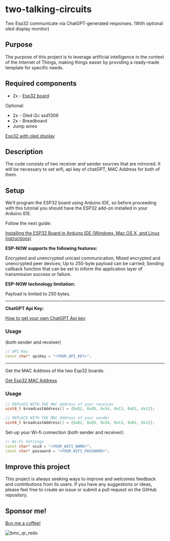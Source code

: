 # two-talking-circuits
Two Esp32 communicate via ChatGPT-generated responses. (With optional oled display monitor)

## Purpose
The purpose of this project is to leverage artificial intelligence in the context of the Internet of Things, making things easier by providing a ready-made template for specific needs.

## Required components

* 2x - [Esp32 board](http://esp32.net/)

  
Optional:
* 2x - Oled i2c ssd1306
* 2x - Breadboard
* Jump wires

[Esp32 with oled display](https://randomnerdtutorials.com/esp32-ssd1306-oled-display-arduino-ide/)

## Description
The code consists of two receiver and sender sources that are mirrored. It will be necessary to set wifi, api key of chatGPT, MAC Address for both of them. 

## Setup
We’ll program the ESP32 board using Arduino IDE, so before proceeding with this tutorial you should have the ESP32 add-on installed in your Arduino IDE. 

Follow the next guide:


[Installing the ESP32 Board in Arduino IDE (Windows, Mac OS X, and Linux instructions)](https://randomnerdtutorials.com/installing-the-esp32-board-in-arduino-ide-windows-instructions/)

**ESP-NOW supports the following features:**

Encrypted and unencrypted unicast communication;
Mixed encrypted and unencrypted peer devices;
Up to 250-byte payload can be carried;
Sending callback function that can be set to inform the application layer of transmission success or failure.

**ESP-NOW technology limitation:**

Payload is limited to 250 bytes.

---

**ChatGPT Api Key:**

[How to get your own ChatGPT Api key](https://tfthacker.medium.com/how-to-get-your-own-api-key-for-using-openai-chatgpt-in-obsidian-41b7dd71f8d3)

### Usage

(both sender and receiver)

```ino
// API Key
const char* apiKey = "<YOUR_API_KEY>";
```
---

Get the MAC Address of the two Esp32 boards:

[Get Esp32 MAC Address](https://randomnerdtutorials.com/get-change-esp32-esp8266-mac-address-arduino/)

### Usage
```ino
// REPLACE WITH THE MAC Address of your receiver
uint8_t broadcastAddress[] = {0xD2, 0xED, 0x54, 0xC3, 0xD1, 0x12};
```
```ino
// REPLACE WITH THE MAC Address of your sender
uint8_t broadcastAddress[] = {0xD2, 0xED, 0x54, 0xC3, 0xD1, 0x12};
```

Set-up your Wi-fi connection (both sender and receiver):

```ino
// Wi-Fi Settings
const char* ssid = "<YOUR_WIFI_NAME>";
const char* password = "<YOUR_WIFI_PASSWORD>";
```

## Improve this project
This project is always seeking ways to improve and welcomes feedback and contributions from its users. If you have any suggestions or ideas, please feel free to create an issue or submit a pull request on the GitHub repository.

## Sponsor me!
[Buy me a coffee!](https://bmc.link/robibl95)

![bmc_qr_redo](https://github.com/RobertoBellarosa95/two-talking-circuits/assets/37309982/e417df40-fb40-42a4-9d27-6785f42f5416)

